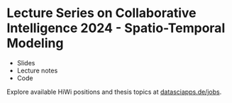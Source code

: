 # Lecture Series on Collaborative Intelligence 2024 - Spatio-Temporal Modeling

- Slides
- Lecture notes
- Code 

Explore available HiWi positions and thesis topics at [datasciapps.de/jobs](https://datasciapps.de/jobs/).

